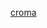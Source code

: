 [croma](https://userbase.kde.org/Kdenlive/Manual/Effects/Alpha_manipulation/Blue_Screen#Video_Tutorial)

